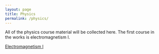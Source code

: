 ```yaml
---
layout: page
title: Physics
permalink: /physics/
---
```


All of the physics course material will be collected here. The first course in the works is electromagnetism I. 

<a class="page-link" href="/physics/electromagnetism-I/">Electromagnetism I</a>



